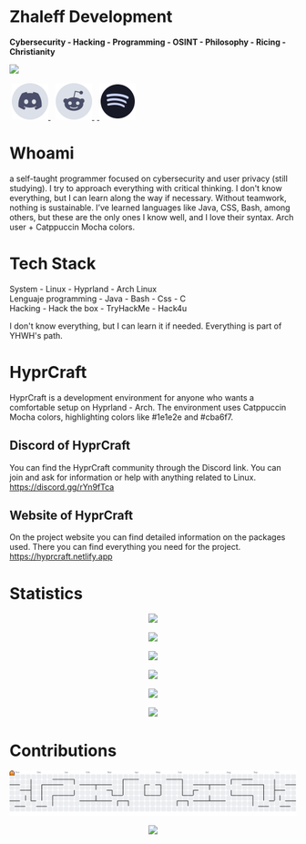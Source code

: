 <h1 align="left">Zhaleff Development</h1>

<p align="left">
  <b>Cybersecurity - Hacking - Programming - OSINT - Philosophy - Ricing - Christianity</b>
</p>



<p align="left">
  <img src="https://raw.githubusercontent.com/catppuccin/catppuccin/main/assets/palette/macchiato.png" width="400" />
</p>




  <p align="left">
  <img src="https://raw.githubusercontent.com/catppuccin/catppuccin/main/assets/misc/transparent.png" height="1" width="0"/>
  <a href="https://discord.com/servers/907385605422448742">
    <picture>
      <source srcset="https://raw.githubusercontent.com/catppuccin/catppuccin/main/assets/social/macchiato_discord.svg" width="64" height="64" alt="Discord Logo" media="(prefers-color-scheme: dark)"/>
      <source srcset="https://raw.githubusercontent.com/catppuccin/catppuccin/main/assets/social/latte_discord.svg" width="64" height="64" alt="Discord Logo" media="(prefers-color-scheme: light), (prefers-color-scheme: no-preference)"/>
      <img src="https://raw.githubusercontent.com/catppuccin/catppuccin/main/assets/social/latte_discord.svg" width="64" height="64" alt="Discord Logo"/>
    </picture>
  </a>
  <img src="https://raw.githubusercontent.com/catppuccin/catppuccin/main/assets/misc/transparent.png" height="1" width="5"/>
  <a href="https://reddit.com/r/catppuccin">
    <picture>
      <source srcset="https://raw.githubusercontent.com/catppuccin/catppuccin/main/assets/social/macchiato_reddit.svg" width="64" height="64" alt="Reddit Logo" media="(prefers-color-scheme: dark)"/>
      <source srcset="https://raw.githubusercontent.com/catppuccin/catppuccin/main/assets/social/latte_reddit.svg" width="64" height="64" alt="Reddit Logo" media="(prefers-color-scheme: light), (prefers-color-scheme: no-preference)"/>
      <img src="https://raw.githubusercontent.com/catppuccin/catppuccin/main/assets/social/latte_reddit.svg" width="64" height="64" alt="Reddit Logo"/>
    </picture>
    <img src="https://raw.githubusercontent.com/zhaleff/zhaleff/main/assets/spotify.svg" width="5" height="1" />
    <a href="https://open.spotify.com/user/31qp5b4dwgpbngzzycn6frrwgm7y?si=421567b8445641df">
  <picture>
    <source srcset="https://raw.githubusercontent.com/zephardev/zephardev/main/assets/spotify.svg" width="64" height="64" alt="Instagram Logo" media="(prefers-color-scheme: dark)"/>
    <source srcset="https://raw.githubusercontent.com/zephardev/zephardev/main/assets/spotify.svg" width="64" height="64" alt="Instagram Logo" media="(prefers-color-scheme: light), (prefers-color-scheme: no-preference)"/>
    <img src="https://raw.githubusercontent.com/zephardev/zephardev/main/assets/spotify.svg" width="64" height="64" alt="Spotify Logo"/>
  </picture>
</a>
</p>

# Whoami

<p align="left">a self-taught programmer focused on cybersecurity and user privacy (still studying). I try to approach everything with critical thinking. I don't know everything, but I can learn along the way if necessary. Without teamwork, nothing is sustainable. I’ve learned languages like Java, CSS, Bash, among others, but these are the only ones I know well, and I love their syntax. Arch user + Catppuccin Mocha colors. </p>

# Tech Stack 

System - Linux - Hyprland - Arch Linux  
Lenguaje programming - Java - Bash - Css - C  
Hacking - Hack the box - TryHackMe - Hack4u   

I don't know everything, but I can learn it if needed. Everything is part of YHWH's path.  

# HyprCraft

HyprCraft is a development environment for anyone who wants a comfortable setup on Hyprland - Arch. The environment uses Catppuccin Mocha colors, highlighting colors like #1e1e2e and #cba6f7.

## Discord of HyprCraft 

You can find the HyprCraft community through the Discord link. You can join and ask for information or help with anything related to Linux.  
https://discord.gg/rYn9fTca


## Website of HyprCraft

On the project website you can find detailed information on the packages used. There you can find everything you need for the project.   
https://hyprcraft.netlify.app

# Statistics 

<p align="center">
  <img src="https://github-profile-summary-cards.vercel.app/api/cards/profile-details?username=zhaleff&theme=catppuccin_mocha&border_radius=12&show_icons=true&hide_rank=false" />
</p>

<p align="center">
  <img src="https://github-profile-summary-cards.vercel.app/api/cards/repos-per-language?username=zhaleff&theme=catppuccin_mocha&border_radius=12" />
</p>

<p align="center">
  <img src="https://github-profile-summary-cards.vercel.app/api/cards/most-commit-language?username=zhaleff&theme=catppuccin_mocha&border_radius=12" />
</p>

<p align="center">
  <img src="https://github-profile-summary-cards.vercel.app/api/cards/productive-time?username=zhaleff&theme=catppuccin_mocha&border_radius=12" />
</p>

<p align="center">
  <img src="https://github-readme-streak-stats.herokuapp.com/?user=zhaleff&theme=tokyonight&hide_border=true&background=1e1e2e&stroke=cdd6f4&ring=cba6f7&fire=cdd6f4&currStreakNum=cdd6f4&currStreakLabel=94e2d5&sideNums=cdd6f4&sideLabels=94e2d5" />
</p>


<p align="center">
  <img src="https://github-readme-activity-graph.vercel.app/graph?username=zhaleff&theme=react-dark&hide_border=true&bg_color=1e1e2e&line=cba6f7&point=cdd6f4&area=true" />
</p>

# Contributions

<picture>
  <source media="(prefers-color-scheme: dark)" srcset="https://raw.githubusercontent.com/zhaleff/zhaleff/output/pacman-contribution-graph-dark.svg">
  <source media="(prefers-color-scheme: light)" srcset="https://raw.githubusercontent.com/zhaleff/zhaleff/output/pacman-contribution-graph.svg">
  <img alt="pacman contribution graph" src="https://raw.githubusercontent.com/zhaleff/zhaleff/output/pacman-contribution-graph.svg">
</picture>


<p align="center">
  <img src="https://raw.githubusercontent.com/catppuccin/catppuccin/main/assets/footers/gray0_ctp_on_line.svg?sanitize=true" />
</p>













